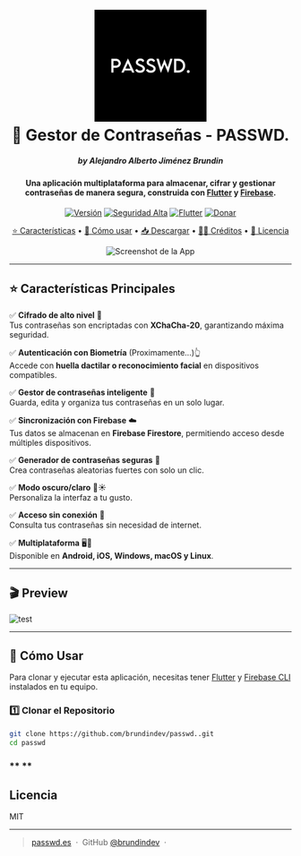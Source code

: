 <h1 align="center">
  <br>
  <a href="#"><img src="assets/logo_passwd.JPEG" alt="Gestor de Contraseñas" width="200"></a>
  <br>
  🔐 Gestor de Contraseñas - PASSWD.
  <br>
</h1>

<h5 align="center">by Alejandro Alberto Jiménez Brundin </h5>

<h4 align="center">Una aplicación multiplataforma para almacenar, cifrar y gestionar contraseñas de manera segura, construida con <a href="https://flutter.dev/" target="_blank">Flutter</a> y <a href="https://firebase.google.com/" target="_blank">Firebase</a>.</h4>

<p align="center">
  <a href="#"><img src="https://img.shields.io/github/v/release/brundindev/passwd." alt="Versión"></a>
  <a href="#"><img src="https://img.shields.io/badge/security-high-green.svg" alt="Seguridad Alta"></a>
  <a href="#"><img src="https://img.shields.io/badge/flutter-3.x-blue.svg" alt="Flutter"></a>
  <a href="#"><img src="https://img.shields.io/badge/donate-%24-ff69b4.svg" alt="Donar"></a>
</p>

<p align="center">
  <a href="#key-features">⭐ Características</a> •
  <a href="#how-to-use">🚀 Cómo usar</a> •
  <a href="#download">📥 Descargar</a> •
  <a href="#credits">👨‍💻 Créditos</a> •
  <a href="#license">📜 Licencia</a>
</p>

<p align="center">
  <img src="https://via.placeholder.com/800x400" alt="Screenshot de la App">
</p>

---

## ⭐ Características Principales

✅ **Cifrado de alto nivel** 🔑  
Tus contraseñas son encriptadas con **XChaCha-20**, garantizando máxima seguridad.  

✅ **Autenticación con Biometría** (Proximamente...)👆  
Accede con **huella dactilar o reconocimiento facial** en dispositivos compatibles.  

✅ **Gestor de contraseñas inteligente** 📂  
Guarda, edita y organiza tus contraseñas en un solo lugar.  

✅ **Sincronización con Firebase** ☁️  
Tus datos se almacenan en **Firebase Firestore**, permitiendo acceso desde múltiples dispositivos.  

✅ **Generador de contraseñas seguras** 🔄  
Crea contraseñas aleatorias fuertes con solo un clic.  

✅ **Modo oscuro/claro** 🌙☀️  
Personaliza la interfaz a tu gusto.  

✅ **Acceso sin conexión** 📴  
Consulta tus contraseñas sin necesidad de internet.  

✅ **Multiplataforma** 🖥️📱  
Disponible en **Android, iOS, Windows, macOS y Linux**.  

---

## 🎬 Preview
![test](https://github.com/user-attachments/assets/6e4c0bbf-9ac6-4cb0-b825-695392e15917)

---

## 🚀 Cómo Usar

Para clonar y ejecutar esta aplicación, necesitas tener [Flutter](https://flutter.dev/) y [Firebase CLI](https://firebase.google.com/docs/cli) instalados en tu equipo.

### **1️⃣ Clonar el Repositorio**
```bash
git clone https://github.com/brundindev/passwd..git
cd passwd
```

### ** **

## Licencia

MIT

---

> [passwd.es](https://www.passwd.es) &nbsp;&middot;&nbsp;
> GitHub [@brundindev](https://github.com/brundindev) &nbsp;&middot;&nbsp;
